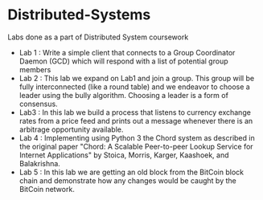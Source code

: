 # Distributed-Systems
Labs done as a part of Distributed System coursework
- Lab 1 : Write a simple client that connects to a Group Coordinator Daemon (GCD) which will respond with a list of potential group members
- Lab 2 : This lab we expand on Lab1 and join a group. This group will be fully interconnected (like a round table) and we endeavor to choose a leader using the bully algorithm. Choosing a leader is a form of consensus.
- Lab3 : In this lab we build a process that listens to currency exchange rates from a price feed and prints out a message whenever there is an arbitrage opportunity available.
- Lab 4 : Implementing using Python 3 the Chord system as described in the original paper "Chord: A Scalable Peer-to-peer Lookup Service for Internet Applications" by Stoica, Morris, Karger,  Kaashoek, and Balakrishna.
- Lab 5 : In this lab we are getting an old block from the BitCoin block chain and demonstrate how any changes would be caught by the BitCoin network.
